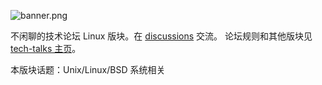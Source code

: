 ![banner.png](https://media.githubusercontent.com/media/adoyle-h/_imgs/master/github/tech-talks/banner.png)

不闲聊的技术论坛 Linux 版块。在 [discussions][] 交流。
论坛规则和其他版块见 [tech-talks 主页](https://github.com/just-talks/tech-talks)。

本版块话题：Unix/Linux/BSD 系统相关

[discussions]: https://github.com/just-talks/linux/discussions

